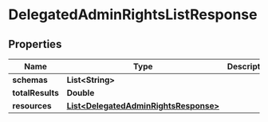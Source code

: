 

# DelegatedAdminRightsListResponse


## Properties

| Name | Type | Description | Notes |
|------------ | ------------- | ------------- | -------------|
|**schemas** | **List&lt;String&gt;** |  |  [optional] |
|**totalResults** | **Double** |  |  [optional] |
|**resources** | [**List&lt;DelegatedAdminRightsResponse&gt;**](DelegatedAdminRightsResponse.md) |  |  [optional] |



